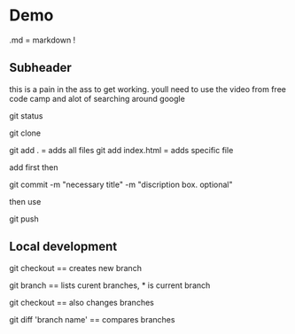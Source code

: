 # Demo

 .md = markdown
 !

## Subheader

 this is a pain in the ass to get working.
 youll need to use the video from free code camp and alot of searching around google

git status

git clone

git add .  = adds all files
git add index.html    = adds specific file

add first then

git commit -m "necessary title" -m "discription box. optional"

then use

git push

## Local development

git checkout   == creates new branch

git branch    == lists curent branches, * is current branch

git checkout    == also changes branches

git diff 'branch name'   == compares branches